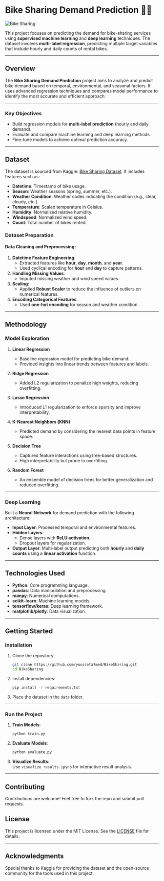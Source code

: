 # Bike Sharing Demand Prediction 🚴‍♂️

![Bike Sharing](https://cdn.dribbble.com/users/213322/screenshots/1375431/bike_animated.gif)

This project focuses on predicting the demand for bike-sharing services using **supervised machine learning** and **deep learning** techniques. The dataset involves **multi-label regression**, predicting multiple target variables that include hourly and daily counts of rental bikes.

---

## Overview

The **Bike Sharing Demand Prediction** project aims to analyze and predict bike demand based on temporal, environmental, and seasonal factors. It uses advanced regression techniques and compares model performance to identify the most accurate and efficient approach.

---

### Key Objectives
- Build regression models for **multi-label prediction** (hourly and daily demand).
- Evaluate and compare machine learning and deep learning methods.
- Fine-tune models to achieve optimal prediction accuracy.

---

## Dataset

The dataset is sourced from Kaggle: [Bike Sharing Dataset](https://www.kaggle.com/c/bike-sharing-demand). It includes features such as:
- **Datetime**: Timestamp of bike usage.
- **Season**: Weather seasons (spring, summer, etc.).
- **Weather Condition**: Weather codes indicating the condition (e.g., clear, cloudy, etc.).
- **Temperature**: Scaled temperature in Celsius.
- **Humidity**: Normalized relative humidity.
- **Windspeed**: Normalized wind speed.
- **Count**: Total number of bikes rented.

### Dataset Preparation

#### Data Cleaning and Preprocessing:
1. **Datetime Feature Engineering**:
   - Extracted features like **hour**, **day**, **month**, and **year**.
   - Used cyclical encoding for **hour** and **day** to capture patterns.
2. **Handling Missing Values**:
   - Imputed missing weather and wind speed values.
3. **Scaling**:
   - Applied **Robust Scaler** to reduce the influence of outliers on numerical features.
4. **Encoding Categorical Features**:
   - Used **one-hot encoding** for season and weather condition.

---

## Methodology

### Model Exploration

1. **Linear Regression**  
   - Baseline regression model for predicting bike demand.  
   - Provided insights into linear trends between features and labels.

2. **Ridge Regression**  
   - Added L2 regularization to penalize high weights, reducing overfitting.

3. **Lasso Regression**  
   - Introduced L1 regularization to enforce sparsity and improve interpretability.

4. **K-Nearest Neighbors (KNN)**  
   - Predicted demand by considering the nearest data points in feature space.

5. **Decision Tree**  
   - Captured feature interactions using tree-based structures.  
   - High interpretability but prone to overfitting.

6. **Random Forest**  
   - An ensemble model of decision trees for better generalization and reduced overfitting.

---

### Deep Learning  
Built a **Neural Network** for demand prediction with the following architecture:
- **Input Layer**: Processed temporal and environmental features.
- **Hidden Layers**:
  - Dense layers with **ReLU activation**.
  - Dropout layers for regularization.
- **Output Layer**: Multi-label output predicting both **hourly** and **daily counts** using a **linear activation** function.


---

## Technologies Used
- **Python**: Core programming language.
- **pandas**: Data manipulation and preprocessing.
- **numpy**: Numerical computations.
- **scikit-learn**: Machine learning models.
- **tensorflow/keras**: Deep learning framework.
- **matplotlib/plotly**: Data visualization.

---

## Getting Started

### Installation
1. Clone the repository:  
   ```bash
   git clone https://github.com/youssefa7med/BikeSharing.git
   cd BikeSharing
   ```

2. Install dependencies:  
   ```bash
   pip install -r requirements.txt
   ```

3. Place the dataset in the `data` folder.

---

### Run the Project
1. **Train Models**:  
   ```bash
   python train.py
   ```

2. **Evaluate Models**:  
   ```bash
   python evaluate.py
   ```

3. **Visualize Results**:  
   Use `visualize_results.ipynb` for interactive result analysis.

---

## Contributing
Contributions are welcome! Feel free to fork the repo and submit pull requests.

## License
This project is licensed under the MIT License. See the [LICENSE](LICENSE) file for details.

---

## Acknowledgments
Special thanks to Kaggle for providing the dataset and the open-source community for the tools used in this project.
